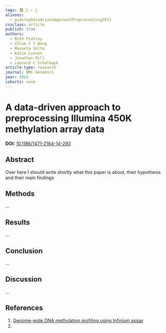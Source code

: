 ```yaml
---
tags: 🏛 🔬 ✍️ 🔖 
aliases:
  - pidsleyDatadrivenApproachPreprocessing2013
cssclass: article
publish: true
authors:
  - Ruth Pidsley
  - Chloe C Y Wong
  - Manuela Volta
  - Katie Lunnon
  - Jonathan Mill
  - Leonard C Schalkwyk
article-type: research
journal: BMC Genomics
year: 2013
cohorts: none
---
```

# A data-driven approach to preprocessing Illumina 450K methylation array data
**DOI:** [10.1186/1471-2164-14-293](https://www.doi.org/10.1186/1471-2164-14-293)

## Abstract
Over here I should write shortly what this paper is about, their hypothesis and their main findings

## Methods
...

## Results
...

## Conclusion
...

## Discussion
...

## References
1. [Genome-wide DNA methylation profiling using Infinium assay](bibikova-2009.md)
2. 
